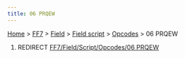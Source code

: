 ```yaml
---
title: 06 PRQEW
---
```


[Home](../../../../Main%20Page.md.md) > [FF7](../../../../FF7.md) > [Field](../../../Field.md) > [Field script](../../Field%20script.md) > [Opcodes](../Opcodes.md) > 06 PRQEW

1.  REDIRECT [FF7/Field/Script/Opcodes/06 PRQEW][]

  [FF7/Field/Script/Opcodes/06 PRQEW]: ../../Script/Opcodes/06%20PRQEW.md
    "wikilink"

